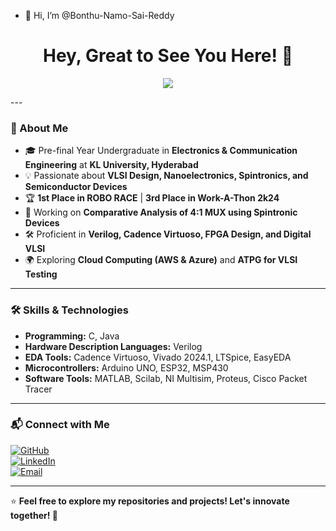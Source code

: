 - 👋 Hi, I’m @Bonthu-Namo-Sai-Reddy


 
<h1 align="center">Hey, Great to See You Here! 👋</h1>

<p align="center">
  <img src="https://readme-typing-svg.herokuapp.com?color=3498db&center=true&vCenter=true&lines=VLSI+Aspirant;Pre-Final+Year+ECE+Undergraduate;Passionate+About+Chip+Design+and+Verification;Exploring+Spintronics+and+Digital+VLSI" />
</p>
---



### 🚀 About Me
- 🎓 Pre-final Year Undergraduate in **Electronics & Communication Engineering** at **KL University, Hyderabad**  
- 💡 Passionate about **VLSI Design, Nanoelectronics, Spintronics, and Semiconductor Devices**  
- 🏆 **1st Place in ROBO RACE** | **3rd Place in Work-A-Thon 2k24**  
- 📡 Working on **Comparative Analysis of 4:1 MUX using Spintronic Devices**  
- 🛠️ Proficient in **Verilog, Cadence Virtuoso, FPGA Design, and Digital VLSI**  
- 🌍 Exploring **Cloud Computing (AWS & Azure)** and **ATPG for VLSI Testing**  

---

### 🛠️ Skills & Technologies  
- **Programming:** C, Java  
- **Hardware Description Languages:** Verilog  
- **EDA Tools:** Cadence Virtuoso, Vivado 2024.1, LTSpice, EasyEDA  
- **Microcontrollers:** Arduino UNO, ESP32, MSP430  
- **Software Tools:** MATLAB, Scilab, NI Multisim, Proteus, Cisco Packet Tracer  

---

### 📬 Connect with Me  
[![GitHub](https://img.shields.io/badge/GitHub-Bonthu--Namo--Sai--Reddy-181717?style=for-the-badge&logo=github)](https://github.com/Bonthu-Namo-Sai-Reddy)  
[![LinkedIn](https://img.shields.io/badge/LinkedIn-Bonthu%20Namo%20Sai%20Reddy-blue?style=for-the-badge&logo=linkedin)](https://www.linkedin.com/in/bonthu-namo-sai-reddy/)  
[![Email](https://img.shields.io/badge/Email-namosaireddy0211@gmail.com-red?style=for-the-badge&logo=gmail)](mailto:namosaireddy0211@gmail.com)  

---

⭐ **Feel free to explore my repositories and projects! Let's innovate together! 🚀**


<!---
Bonthu-Namo-Sai-Reddy/Bonthu-Namo-Sai-Reddy is a ✨ special ✨ repository because its `README.md` (this file) appears on your GitHub profile.
You can click the Preview link to take a look at your changes.
--->
